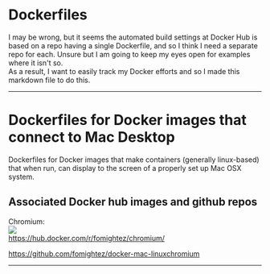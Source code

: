 # Dockerfiles


I may be wrong, but it seems the automated build settings at Docker Hub is based on a repo having a single Dockerfile, and so I think I need a separate repo for each. Unsure but I am going to keep my eyes open for examples where it isn't so.  
As a result, I want to easily track my Docker efforts and so I made this markdown file to do this.


----
Dockerfiles for Docker images that connect to Mac Desktop
=========================================================

Dockerfiles for Docker images that make containers (generally linux-based) that when run, can display to the screen of a properly set up Mac OSX system.


Associated Docker hub images and github repos
------------------------

Chromium:  
[![](https://images.microbadger.com/badges/image/fomightez/chromium.svg)](https://microbadger.com/images/fomightez/chromium "Get your own image badge on microbadger.com")  
https://hub.docker.com/r/fomightez/chromium/

https://github.com/fomightez/docker-mac-linuxchromium

----
